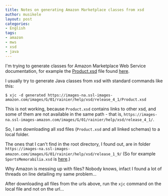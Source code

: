 ```yaml
---
title: Notes on generating Amazon Marketplace classes from xsd 
author: musikele
layout: post
categories:
- English
tags:
- amazon
- mws
- xsd
- java
---
```


I'm trying to generate classes for Amazon Marketplace Web Service documentation, for example the [Product.xsd](https://images-na.ssl-images-amazon.com/images/G/01/rainier/help/xsd/release_4_1/Product.xsd) file found [here](http://docs.developer.amazonservices.com/en_US/feeds/Feeds_FeedType.html). 

I usually try to generate Java classes from xsd with standard commands like this: 

```terminal
$ xjc -d generated https://images-na.ssl-images-amazon.com/images/G/01/rainier/help/xsd/release_4_1/Product.xsd
```

This is not working, because `Product.xsd` contains links to other xsd, and some of them are not available in the same path - that is, `https://images-na.ssl-images-amazon.com/images/G/01/rainier/help/xsd/release_4_1/`. 

So, I am downloading all xsd files (`Product.xsd` and all linked schemas) to a local folder. 

The ones that I can't find in the root directory, I found out, are in folder `https://images-na.ssl-images-amazon.com/images/G/01/rainier/help/xsd/release_1_9/` (So for example `SportsMemorabilia.xsd` is [here](https://images-na.ssl-images-amazon.com/images/G/01/rainier/help/xsd/release_1_9/SportsMemorabilia.xsd).)

Why Amazon is messing up with files? Nobody knows, infact I found a lot of threads on line detailing my same problem... 

After downloading all files from the urls above, run the `xjc` command on the local file and not on the url... 